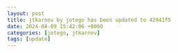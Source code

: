 ```yaml
---
layout: post
title: jtkarnov by jotego has been updated to 42941f5
date: 2024-08-09 15:42:06 +0000
categories: [jotego, jtkarnov]
tags: [update]
---
```


